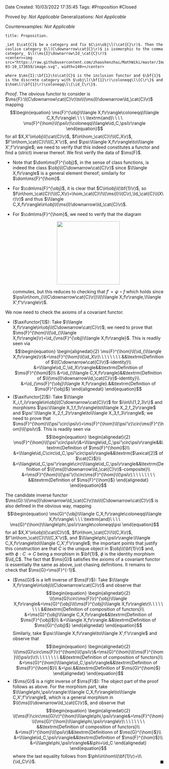 <br />
<br />

Date Created: 10/03/2022 17:35:45
Tags: #Proposition #Closed 

Proved by: _Not Applicable_
Generalizations: _Not Applicable_

Counterexamples: _Not Applicable_

``` ad-Proposition
title: Proposition.

_Let $\cat{C}$ be a category and fix $C\in\obj\l(\cat{C}\r)$. Then the coslice category $\l(C\downarrow\cat{C}\r)$ is isomorphic to the comma category_ $\l(\ms{I}\downarrow\Id_\cat{C}\r)$
<center><img src="https://raw.githubusercontent.com/zhaoshenzhai/MathWiki/master/Images/2022-03-10_173659/image.svg", width=140></center>

where $\ms{I}:\bf{1}\to\cat{C}$ is the inclusion functor and $\bf{1}$ is the discrete category with $\obj\l(\bf{1}\r)\coloneqq\l\{C\r\}$ and $\hom\l(\bf{1}\r)\coloneqq\l\{\id_C\r\}$.

```

_Proof_. The obvious functor to consider is $\ms{F}:\l(C\downarrow\cat{C}\r)\to\l(\ms{I}\downarrow\Id_\cat{C}\r)$ mapping
$$\begin{equation}
    \ms{F}^{\obj}\l\langle X,f\r\rangle\coloneqq\l\langle C,X,f\r\rangle\ \ \ \ \textrm{and}\ \ \ \ \ms{F}^{\hom}\l(\psi\r)\coloneqq\l\langle\id_C,\psi\r\rangle
\end{equation}$$
for all $X,X'\in\obj\l(\cat{C}\r)$, $f\in\hom_\cat{C}\!\l(C,X\r)$, $f'\in\hom_\cat{C}\!\l(C,X'\r)$, and $\psi:\l\langle X,f\r\rangle\to\l\langle X',f'\r\rangle$; we need to verify that this indeed constitutes a functor and find a (strict) inverse thereof. We first verify the data of $\ms{F}$.
* Note that $\dom\ms{F}^{\obj}$, in the sense of class functions, is indeed the class $\obj\l(C\downarrow\cat{C}\r)$ since $\l\langle X,f\r\rangle$ is a general element thereof; similarly for $\dom\ms{F}^{\hom}$.
* For $\cdm\ms{F}^{\obj}$, it is clear that $C\in\obj\l(\bf{1}\r)$, so $f\in\hom_\cat{C}\!\l(C,X\r)=\hom_\cat{C}\!\l(\ms{I}\l(C\r),\Id_\cat{C}\l(X\r)\r)$ and thus $\l\langle C,X,f\r\rangle\in\obj\l(\ms{I}\downarrow\Id_\cat{C}\r)$.
* For $\cdm\ms{F}^{\hom}$, we need to verify that the diagram
  <center><img src="https://raw.githubusercontent.com/zhaoshenzhai/MathWiki/master/Images/2022-03-10_175541/image.svg", width=200></center>

    commutes, but this reduces to checking that $f'=\psi\circ f$ which holds since $\psi\in\hom_{\l(C\downarrow\cat{C}\r)}\l(\l\langle X,f\r\rangle,\l\langle X',f'\r\rangle\r)$.

We now need to check the axioms of a covariant functor.
* ($\axifunctor[1]$): Take $\l\langle X,f\r\rangle\in\obj\l(C\downarrow\cat{C}\r)$; we need to prove that $\ms{F}^{\hom}\l(\id_{\l\langle X,f\r\rangle}\r)=\id_{\ms{F}^{\obj}\l\langle X,f\r\rangle}$. This is readily seen via
$$\begin{equation}
    \begin{alignedat}{2}
        \ms{F}^{\hom}\l(\id_{\l\langle X,f\r\rangle}\r)&=\ms{F}^{\hom}\l(\id_X\r)\ \ \ \ \ \ \ \ &&\textrm{Definition of $\l(C\downarrow\cat{C}\r)$-identity}\\
        &=\l\langle\id_C,\id_X\r\rangle&&\textrm{Definition of $\ms{F}^{\hom}$}\\
        &=\id_{\l\langle C,X,f\r\rangle}&&\textrm{Definition of $\l(\ms{I}\downarrow\Id_\cat{C}\r)$-identity}\\
        &=\id_{\ms{F}^{\obj}\l\langle X,f\r\rangle}.&&\textrm{Definition of $\ms{F}^{\obj}$}
    \end{alignedat}
\end{equation}$$
* ($\axifunctor[2]$): Take $\l\langle X_i,f_i\r\rangle\in\obj\l(C\downarrow\cat{C}\r)$ for $i\in\l\{1,2,3\r\}$ and morphisms $\psi:\l\langle X_1,f_1\r\rangle\to\l\langle X_2,f_2\r\rangle$ and $\psi':\l\langle X_2,f_2\r\rangle\to\l\langle X_3,f_3\r\rangle$; we need to prove that $\ms{F}^{\hom}\l(\psi'\circ\psi\r)=\ms{F}^{\hom}\l(\psi'\r)\circ\ms{F}^{\hom}\l(\psi\r)$. This is readily seen via
$$\begin{equation}
    \begin{alignedat}{2}
        \ms{F}^{\hom}\l(\psi'\circ\psi\r)&=\l\langle\id_C,\psi'\circ\psi\r\rangle&&\textrm{Definition of $\ms{F}^{\hom}$}\\
        &=\l\langle\id_C\circ\id_C,\psi'\circ\psi\r\rangle&&\textrm{$\axicat[2]$ of $\cat{C}$}\\
        &=\l\langle\id_C,\psi'\r\rangle\circ\l\langle\id_C,\psi\r\rangle&&\textrm{Definition of $\l(\ms{I}\downarrow\Id_\cat{C}\r)$-composite}\\
        &=\ms{F}^{\hom}\l(\psi'\r)\circ\ms{F}^{\hom}\l(\psi\r).\ \ \ \ \ \ \ \ &&\textrm{Definition of $\ms{F}^{\hom}$}
    \end{alignedat}
\end{equation}$$

The candidate inverse functor $\ms{G}:\l(\ms{I}\downarrow\Id_\cat{C}\r)\to\l(C\downarrow\cat{C}\r)$ is also defined in the obvious way, mapping
$$\begin{equation}
    \ms{G}^{\obj}\l\langle C,X,f\r\rangle\coloneqq\l\langle X,f\r\rangle\ \ \ \ \textrm{and}\ \ \ \ \ms{G}^{\hom}\l\langle\phi,\psi\r\rangle\coloneqq\psi
\end{equation}$$
for all $X,X'\in\obj\l(\cat{C}\r)$, $f\in\hom_\cat{C}\!\l(C,X\r)$, $f'\in\hom_\cat{C}\!\l(C,X'\r)$, and $\l\langle\phi,\psi\r\rangle:\l\langle C,X,f\r\rangle\to\l\langle C,X',f'\r\rangle$; the important points that justify this construction are that $C$ is the unique object in $\obj\l(\bf{1}\r)$ and, with $\phi:C\to C$ being a morphism in $\bf{1}$, $\phi$ is the identity morphism $\id_C$. The fact that $\ms{G}$ satisfies the axioms of a covariant functor is essentially the same as above, just chasing definitions. It remains to check that $\ms{G}=\ms{F}^{-1}$.
* ($\ms{G}$ is a left inverse of $\ms{F}$): Take $\l\langle X,f\r\rangle\in\obj\l(C\downarrow\cat{C}\r)$ and observe that
$$\begin{equation}
    \begin{alignedat}{2}
        \l(\ms{G}\circ\ms{F}\r)^{\obj}\l\langle X,f\r\rangle&=\ms{G}^{\obj}\l(\ms{F}^{\obj}\l\langle X,f\r\rangle\r)\ \ \ \ \ \ \ \ &&\textrm{Definition of composition of functors}\\
        &=\ms{G}^{\obj}\l\langle C,X,f\r\rangle&&\textrm{Definition of $\ms{F}^{\obj}$}\\
        &=\l\langle X,f\r\rangle.&&\textrm{Definition of $\ms{G}^{\obj}$}
    \end{alignedat}
\end{equation}$$
Similarly, take $\psi:\l\langle X,f\r\rangle\to\l\langle X',f'\r\rangle$ and observe that
$$\begin{equation}
    \begin{alignedat}{2}
        \l(\ms{G}\circ\ms{F}\r)^{\hom}\l(\psi\r)&=\ms{G}^{\hom}\l(\ms{F}^{\hom}\l(\psi\r)\r)\ \ \ \ \ \ \ \ &&\textrm{Definition of composition of functors}\\
        &=\ms{G}^{\hom}\l\langle\id_C,\psi\r\rangle&&\textrm{Definition of $\ms{F}^{\hom}$}\\
        &=\psi.&&\textrm{Definition of $\ms{G}^{\hom}$}
    \end{alignedat}
\end{equation}$$
* ($\ms{G}$ is a right inverse of $\ms{F}$): The object part of the proof follows as above. For the morphism part, take $\l\langle\phi,\psi\r\rangle:\l\langle C,X,f\r\rangle\to\l\langle C,X',f'\r\rangle$, which is a general morphism in $\l(\ms{I}\downarrow\Id_\cat{C}\r)$, and observe that
$$\begin{equation}
    \begin{alignedat}{2}
        \l(\ms{F}\circ\ms{G}\r)^{\hom}\l\langle\phi,\psi\r\rangle&=\ms{F}^{\hom}\l(\ms{G}^{\hom}\l\langle\phi,\psi\r\rangle\r)\ \ \ \ \ \ \ \ &&\textrm{Definition of composition of functors}\\
        &=\ms{F}^{\hom}\l(\psi\r)&&\textrm{Definitionn of $\ms{G}^{\hom}$}\\
        &=\l\langle\id_C,\psi\r\rangle&&\textrm{Definition of $\ms{F}^{\hom}$}\\
        &=\l\langle\phi,\psi\r\rangle&&\phi=\id_C
    \end{alignedat}
\end{equation}$$
where the last equality follows from $\phi\in\hom\l(\bf{1}\r)=\l\{\id_C\r\}$.<span style="float:right;">$\blacksquare$</span>
